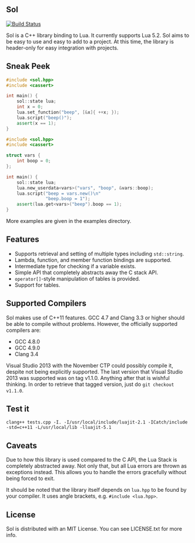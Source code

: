 ## Sol

[![Build Status](https://travis-ci.org/Rapptz/sol.svg?branch=master)](https://travis-ci.org/Rapptz/sol)

Sol is a C++ library binding to Lua. It currently supports Lua 5.2. Sol aims to be easy to use and easy to add to a project.
At this time, the library is header-only for easy integration with projects.

## Sneak Peek

```cpp
#include <sol.hpp>
#include <cassert>

int main() {
    sol::state lua;
    int x = 0;
    lua.set_function("beep", [&x]{ ++x; });
    lua.script("beep()");
    assert(x == 1);
}
```

```cpp
#include <sol.hpp>
#include <cassert>

struct vars {
    int boop = 0;
};

int main() {
    sol::state lua;
    lua.new_userdata<vars>("vars", "boop", &vars::boop);
    lua.script("beep = vars.new()\n"
               "beep.boop = 1");
    assert(lua.get<vars>("beep").boop == 1);
}
```

More examples are given in the examples directory.

## Features

- Supports retrieval and setting of multiple types including `std::string`.
- Lambda, function, and member function bindings are supported.
- Intermediate type for checking if a variable exists.
- Simple API that completely abstracts away the C stack API.
- `operator[]`-style manipulation of tables is provided.
- Support for tables.

## Supported Compilers

Sol makes use of C++11 features. GCC 4.7 and Clang 3.3 or higher should be able to compile without problems. However, the
officially supported compilers are:

- GCC 4.8.0
- GCC 4.9.0
- Clang 3.4

Visual Studio 2013 with the November CTP could possibly compile it, despite not being explicitly supported. The last
version that Visual Studio 2013 was supported was on tag v1.1.0. Anything after that is wishful thinking. In order to
retrieve that tagged version, just do `git checkout v1.1.0`.

## Test it

`clang++ tests.cpp -I. -I/usr/local/include/luajit-2.1 -ICatch/include -std=c++11 -L/usr/local/lib -lluajit-5.1`

## Caveats

Due to how this library is used compared to the C API, the Lua Stack is completely abstracted away. Not only that, but all
Lua errors are thrown as exceptions instead. This allows you to handle the errors gracefully without being forced to exit.

It should be noted that the library itself depends on `lua.hpp` to be found by your compiler. It uses angle brackets, e.g.
`#include <lua.hpp>`.

## License

Sol is distributed with an MIT License. You can see LICENSE.txt for more info.
